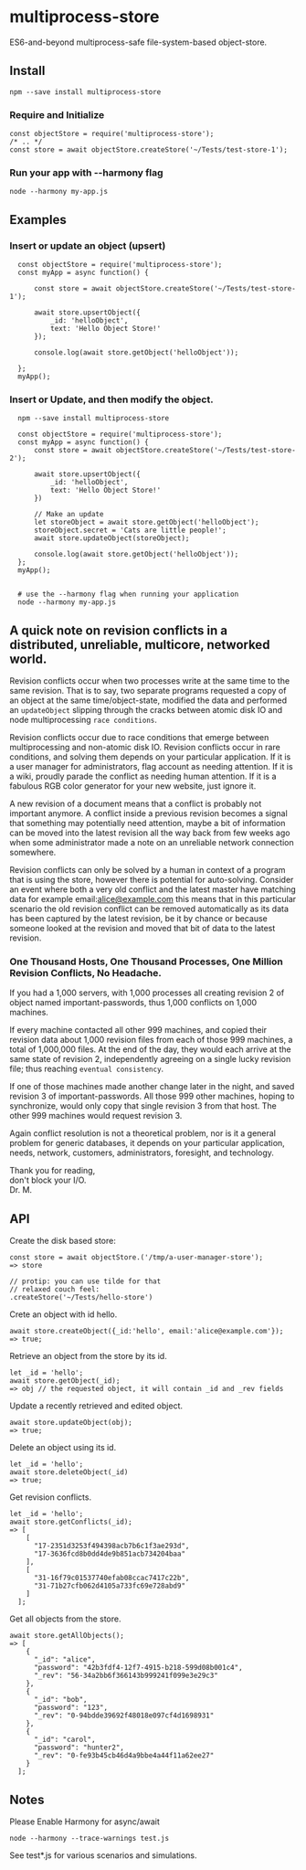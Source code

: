 multiprocess-store
==================

ES6-and-beyond multiprocess-safe file-system-based object-store.

## Install

    npm --save install multiprocess-store

### Require and Initialize

    const objectStore = require('multiprocess-store');
    /* .. */
    const store = await objectStore.createStore('~/Tests/test-store-1');

### Run your app with --harmony flag

    node --harmony my-app.js

## Examples

### Insert or update an object (upsert)

      const objectStore = require('multiprocess-store');
      const myApp = async function() {

          const store = await objectStore.createStore('~/Tests/test-store-1');

          await store.upsertObject({
              _id: 'helloObject',
              text: 'Hello Object Store!'
          });

          console.log(await store.getObject('helloObject'));

      };
      myApp();



### Insert or Update, and then modify the object.

      npm --save install multiprocess-store

      const objectStore = require('multiprocess-store');
      const myApp = async function() {
          const store = await objectStore.createStore('~/Tests/test-store-2');

          await store.upsertObject({
              _id: 'helloObject',
              text: 'Hello Object Store!'
          })

          // Make an update
          let storeObject = await store.getObject('helloObject');
          storeObject.secret = 'Cats are little people!';
          await store.updateObject(storeObject);

          console.log(await store.getObject('helloObject'));
      };
      myApp();


      # use the --harmony flag when running your application
      node --harmony my-app.js


## A quick note on revision conflicts in a distributed, unreliable, multicore, networked world.

Revision conflicts occur when two processes write at the same time to the same revision. That is to say, two separate programs requested a copy of an object at the same time/object-state, modified the data and performed an ```updateObject``` slipping through the cracks between atomic disk IO and node multiprocessing ```race conditions```.

Revision conflicts occur due to race conditions that emerge between multiprocessing and non-atomic disk IO. Revision conflicts occur in rare conditions, and solving them depends on your particular application. If it is a user manager for administrators, flag account as needing attention. If it is a wiki, proudly parade the conflict as needing human attention. If it is a fabulous RGB color generator for your new website, just ignore it.

A new revision of a document means that a conflict is probably not important anymore. A conflict inside a previous revision becomes a signal that something may potentially need attention, maybe a bit of information can be moved into the latest revision all the way back from few weeks ago when some administrator made a note on an unreliable network connection somewhere.

Revision conflicts can only be solved by a human in context of a program that is using the store, however there is potential for auto-solving. Consider an event where both a very old conflict and the latest master have matching data for example email:alice@example.com this means that in this particular scenario the old revision conflict can be removed automatically as its data has been captured by the latest revision, be it by chance or because someone looked at the revision and moved that bit of data to the latest revision.

### One Thousand Hosts, One Thousand Processes, One Million Revision Conflicts, No Headache.

If you had a 1,000 servers, with 1,000 processes all creating revision 2 of object named important-passwords, thus 1,000 conflicts on 1,000 machines.

If every machine contacted all other 999 machines, and copied their revision data about 1,000 revision files from each of those 999 machines, a total of 1,000,000 files. At the end of the day, they would each arrive at the same state of revision 2, independently agreeing on a single lucky revision file; thus reaching ```eventual consistency```.

If one of those machines made another change later in the night, and saved revision 3 of important-passwords. All those 999 other machines, hoping to synchronize, would only copy that single revision 3 from that host. The other 999 machines would request revision 3.

Again conflict resolution is not a theoretical problem, nor is it a general problem for generic databases, it depends on your particular application, needs, network, customers, administrators, foresight, and technology.

Thank you for reading,<br>
don't block your I/O.<br>
Dr. M.

## API

Create the disk based store:

    const store = await objectStore.('/tmp/a-user-manager-store');
    => store

    // protip: you can use tilde for that
    // relaxed couch feel:
    .createStore('~/Tests/hello-store')

Crete an object with id hello.

    await store.createObject({_id:'hello', email:'alice@example.com'});
    => true;

Retrieve an object from the store by its id.

    let _id = 'hello';
    await store.getObject(_id);
    => obj // the requested object, it will contain _id and _rev fields

Update a recently retrieved and edited object.

    await store.updateObject(obj);
    => true;

Delete an object using its id.

    let _id = 'hello';
    await store.deleteObject(_id)
    => true;

Get revision conflicts.

    let _id = 'hello';
    await store.getConflicts(_id);
    => [
        [
          "17-2351d3253f494398acb7b6c1f3ae293d",
          "17-3636fcd8b0dd4de9b851acb734204baa"
        ],
        [
          "31-16f79c01537740efab08ccac7417c22b",
          "31-71b27cfb062d4105a733fc69e728abd9"
        ]
      ];

Get all objects from the store.

    await store.getAllObjects();
    => [
        {
          "_id": "alice",
          "password": "42b3fdf4-12f7-4915-b218-599d08b001c4",
          "_rev": "56-34a2bb6f366143b999241f099e3e29c3"
        },
        {
          "_id": "bob",
          "password": "123",
          "_rev": "0-94bdde39692f48018e097cf4d1698931"
        },
        {
          "_id": "carol",
          "password": "hunter2",
          "_rev": "0-fe93b45cb46d4a9bbe4a44f11a62ee27"
        }
      ];

## Notes

Please Enable Harmony for async/await

    node --harmony --trace-warnings test.js

See test*.js for various scenarios and simulations.
